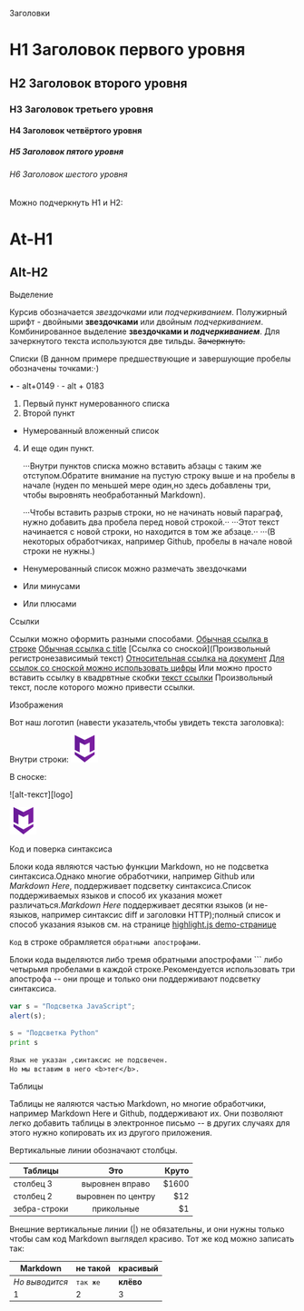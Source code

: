 Заголовки

# H1 Заголовок первого уровня
## H2  Заголовок второго уровня 
### H3  Заголовок третьего уровня
#### H4  Заголовок четвёртого уровня
##### H5  Заголовок пятого уровня
###### H6  Заголовок шестого уровня

Можно подчеркнуть H1 и H2:

At-H1
======

Alt-H2
------

Выделение

Курсив обозначается *звездочками* или _подчеркиванием_.
Полужирный шрифт - двойными **звездочками** или двойным _подчеркиванием_.
Комбинированное выделение **звездочками и _подчеркиванием_**.
Для зачеркнутого текста используются две тильды. ~~Зачеркнуто.~~

Списки
(В данном примере предшествующие и завершующие пробелы обозначены точками:⋅) 

• - alt+0149 
· - alt + 0183 

1. Первый пункт нумерованного списка
2. Второй пункт
  * Нумерованный вложенный список
4. И еще один пункт.

   ···Внутри пунктов списка можно вставить абзацы с таким же отступом.Обратите внимание на пустую строку выше и на пробелы в начале (нуден по меньшей мере один,но здесь добавлены три, чтобы выровнять необработанный Markdown).

   ···Чтобы вставить разрыв строки, но не начинать новый параграф, нужно добавить два пробела перед новой строкой.··
   ···Этот текст начинается с новой строки, но находится в том же абзаце.··
   ···(В некоторых обработчиках, например Github, пробелы в начале новой строки не нужны.)

* Ненумерованный список можно размечать звездочками
- Или минусами
+ Или плюсами

Ссылки 

Ссылки можно оформить разными способами.
[Обычная ссылка в строке](https://www.google.com)
[Обычная ссылка с title](https://www.google.com "Сайт Google")
[Ссылка со сноской](Произвольный регистронезависимый текст)
[Относительная ссылка на документ](../blob/master/LICENSE)
[Для ссылок со сноской можно использовать цифры][1]
Или можно просто вставить ссылку в квадрвтные скобки [текст ссылки]
Произвольный текст, после которого можно привести ссылки.

[произвольный регистрнеозависимый текст]: https://www.mozilla.org
[1]: http://slashdot.org
[текст ссылки]: http://www.reddit.com

Изображения

Вот наш логотип (навести указатель,чтобы увидеть текста заголовка):

Внутри строки:
![alt-текст](https://github.com/adam-p/markdown-here/raw/master/src/common/images/icon48.png "Текст заголовка логотипа 1")

В сноске:

![alt-текст][logo]

![logo](https://github.com/adam-p/markdown-here/raw/master/src/common/images/icon48.png "Текст заголовка логотипа 2")

Код и поверка синтаксиса

Блоки кода являются частью функции Markdown, но не подсветка синтаксиса.Однако многие обработчики, например Github или *Markdown Here*, поддерживает подсветку синтаксиса.Список поддерживаемых языков и способ их указания может различаться.*Markdown Here* поддерживает десятки языков (и не-языков, например синтаксис diff и заголовки HTTP);полный список и способ указания языков см. на странице [highlight.js demo-странице](https://highlightjs.org/not-a-cdn)

`Код` в строке обрамляется `обратными апострофами`.

Блоки кода выделяются либо тремя обратными апострофами ``` либо четырьмя пробелами в каждой строке.Рекомендуется использовать три апострофа -- они проще и только они поддерживают подсветку синтаксиса.

```javascript
var s = "Подсветка JavaScript";
alert(s);
```

```python
s = "Подсветка Python"
print s
```

```
Язык не указан ,синтаксис не подсвечен.
Но мы вставим в него <b>тег</b>.
```
Таблицы

Таблицы не яаляются частью Markdown, но многие обработчики, например Markdown Here и Github, поддерживают их. Они позволяют легко добавить таблицы в электронное письмо -- в других случаях для этого нужно копировать их из другого приложения.

Вертикальные линии обозначают столбцы.

| Таблицы       | Это                | Круто |
| ------------- |:------------------:| -----:|
| столбец 3     | выровнен вправо    | $1600 |
| столбец 2     | выровнен по центру |   $12 |
| зебра-строки  | прикольные         |    $1 |

Внешние вертикальные линии (|) не обязательны, и они нужны только чтобы сам код Markdown выглядел красиво. Тот же код можно записать так:

Markdown| не такой | красивый 
--- | --- | ---
*Но выводится* | `так же` | **клёво**
1 | 2 | 3